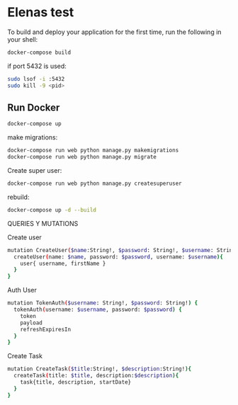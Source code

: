 # Elenas test

To build and deploy your application for the first time, run the following in your shell:

```bash
docker-compose build
```
if port 5432 is used:
```bash
sudo lsof -i :5432
sudo kill -9 <pid>
```
## Run Docker
```bash
docker-compose up
```
make migrations:

```bash
docker-compose run web python manage.py makemigrations
docker-compose run web python manage.py migrate
```

Create super user:
```bash
docker-compose run web python manage.py createsuperuser
```

rebuild:
```bash
docker-compose up -d --build
```

QUERIES Y MUTATIONS

Create user
```bash
mutation CreateUser($name:String!, $password: String!, $username: String!){
  createUser(name: $name, password: $password, username: $username){
    user{ username, firstName }
  }
}
```
Auth User
```bash
mutation TokenAuth($username: String!, $password: String!) {
  tokenAuth(username: $username, password: $password) {
    token
    payload
    refreshExpiresIn
  }
}
```

Create Task
```bash
mutation CreateTask($title:String!, $description:String!){
  createTask(title: $title, description:$description){
    task{title, description, startDate}
  }
}
```
